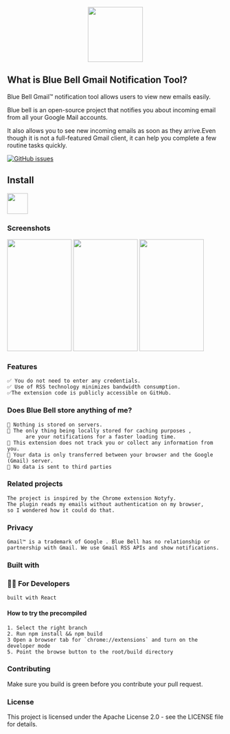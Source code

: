 
<p align="center">
<a href="https://chrome.google.com/webstore/detail/octo-linker/jlmafbaeoofdegohdhinkhilhclaklkp"><img src="https://raw.githubusercontent.com/midhunz/blue-bell-notifier/master/public/img/notification-bell-128.png" width="128"/></a
</p>

## What is Blue Bell Gmail Notification Tool?

Blue Bell Gmail™ notification tool allows users to view new emails easily.

Blue bell is an open-source project that notifies you about incoming email from all your Google Mail accounts.

It also allows you to see new incoming emails as soon as they arrive.Even though it is not a full-featured Gmail client, it can help you complete a few routine tasks quickly.



[![GitHub issues](https://img.shields.io/github/issues/midhunz/blue-bell-notifier)](https://github.com/midhunz/blue-bell-notifier/issues)

## Install

<a href="https://chrome.google.com/webstore/detail/notify-app/dokpofkkaggijbeeaeijobkhjfdijjec"><img src="https://raw.githubusercontent.com/alrra/browser-logos/master/src/chrome/chrome_128x128.png" width="48" /></a>
<!-- <a href="#"><img src="https://raw.githubusercontent.com/alrra/browser-logos/master/src/firefox/firefox_128x128.png" width="48" /></a>
<a href="#"><img src="https://raw.githubusercontent.com/alrra/browser-logos/master/src/safari/safari_128x128.png" width="48" /></a> -->

### Screenshots

<p float="left">
  <img src="https://github.com/midhunz/blue-bell-notifier/blob/master/Documents/screenshots/1.png?raw=true" width="150" height ="260"/>
  <img src="https://github.com/midhunz/blue-bell-notifier/blob/master/Documents/screenshots/2.png?raw=true" width="150" height ="260"/> 
  <img src="https://github.com/midhunz/blue-bell-notifier/blob/master/Documents/screenshots/3.png?raw=true" width="150" height ="260"/>
</p>

### **Features**

    ✅ You do not need to enter any credentials.
    ✅ Use of RSS technology minimizes bandwidth consumption.
    ✅The extension code is publicly accessible on GitHub.
       


### Does Blue Bell store anything of me?
    🔅 Nothing is stored on servers.
    🔅 The only thing being locally stored for caching purposes ,
          are your notifications for a faster loading time.
    🔅 This extension does not track you or collect any information from you.
    🔅 Your data is only transferred between your browser and the Google (Gmail) server.
    🔅 No data is sent to third parties
    

### Related projects

    The project is inspired by the Chrome extension Notyfy.
    The plugin reads my emails without authentication on my browser,
    so I wondered how it could do that.

### Privacy 
    Gmail™ is a trademark of Google . Blue Bell has no relationship or partnership with Gmail. We use Gmail RSS APIs and show notifications.

### Built with

### 👩‍💻 For Developers
    built with React

#### How to try the precompiled

    1. Select the right branch 
    2. Run npm install && npm build 
    3 Open a browser tab for `chrome://extensions` and turn on the developer mode
    5. Point the browse button to the root/build directory

### Contributing

Make sure you build is green before you contribute your pull request.

### License

This project is licensed under the Apache License 2.0 - see the LICENSE file for details.
